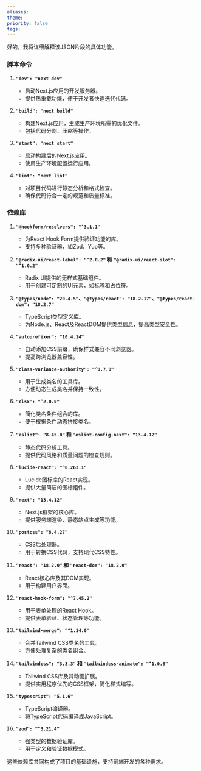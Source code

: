 ```yaml
---
aliases: 
theme: 
priority: false
tags:
---
```

好的，我将详细解释该JSON片段的具体功能。

### 脚本命令

1. **`"dev": "next dev"`**
    
    - 启动Next.js应用的开发服务器。
    - 提供热重载功能，便于开发者快速迭代代码。
2. **`"build": "next build"`**
    
    - 构建Next.js应用，生成生产环境所需的优化文件。
    - 包括代码分割、压缩等操作。
3. **`"start": "next start"`**
    
    - 启动构建后的Next.js应用。
    - 使用生产环境配置运行应用。
4. **`"lint": "next lint"`**
    
    - 对项目代码进行静态分析和格式检查。
    - 确保代码符合一定的规范和质量标准。

### 依赖库

1. **`"@hookform/resolvers": "^3.1.1"`**
    
    - 为React Hook Form提供验证功能的库。
    - 支持多种验证器，如Zod、Yup等。
2. **`"@radix-ui/react-label": "^2.0.2"` 和 `"@radix-ui/react-slot": "^1.0.2"`**
    
    - Radix UI提供的无样式基础组件。
    - 用于创建可定制的UI元素，如标签和占位符。
3. **`"@types/node": "20.4.5"`、`"@types/react": "18.2.17"`、`"@types/react-dom": "18.2.7"`**
    
    - TypeScript类型定义库。
    - 为Node.js、React及ReactDOM提供类型信息，提高类型安全性。
4. **`"autoprefixer": "10.4.14"`**
    
    - 自动添加CSS前缀，确保样式兼容不同浏览器。
    - 提高跨浏览器兼容性。
5. **`"class-variance-authority": "^0.7.0"`**
    
    - 用于生成类名的工具库。
    - 方便动态生成类名并保持一致性。
6. **`"clsx": "^2.0.0"`**
    
    - 简化类名条件组合的库。
    - 便于根据条件动态拼接类名。
7. **`"eslint": "8.45.0"` 和 `"eslint-config-next": "13.4.12"`**
    
    - 静态代码分析工具。
    - 提供代码风格和质量问题的检查规则。
8. **`"lucide-react": "^0.263.1"`**
    
    - Lucide图标库的React实现。
    - 提供大量简洁的图标组件。
9. **`"next": "13.4.12"`**
    
    - Next.js框架的核心库。
    - 提供服务端渲染、静态站点生成等功能。
10. **`"postcss": "8.4.27"`**
    
    - CSS后处理器。
    - 用于转换CSS代码，支持现代CSS特性。
11. **`"react": "18.2.0"` 和 `"react-dom": "18.2.0"`**
    
    - React核心库及其DOM实现。
    - 用于构建用户界面。
12. **`"react-hook-form": "^7.45.2"`**
    
    - 用于表单处理的React Hook。
    - 提供表单验证、状态管理等功能。
13. **`"tailwind-merge": "^1.14.0"`**
    
    - 合并Tailwind CSS类名的工具。
    - 方便处理复杂的类名组合。
14. **`"tailwindcss": "3.3.3"` 和 `"tailwindcss-animate": "^1.0.6"`**
    
    - Tailwind CSS库及其动画扩展。
    - 提供实用程序优先的CSS框架，简化样式编写。
15. **`"typescript": "5.1.6"`**
    
    - TypeScript编译器。
    - 将TypeScript代码编译成JavaScript。
16. **`"zod": "^3.21.4"`**
    
    - 强类型的数据验证库。
    - 用于定义和验证数据模式。

这些依赖库共同构成了项目的基础设施，支持前端开发的各种需求。